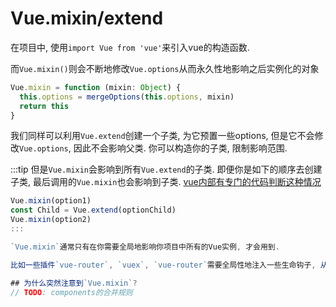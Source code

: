 # Vue.mixin/extend

在项目中, 使用`import Vue from 'vue'`来引入vue的构造函数. 

而`Vue.mixin()`则会不断地修改`Vue.options`从而永久性地影响之后实例化的对象

```js
Vue.mixin = function (mixin: Object) {
  this.options = mergeOptions(this.options, mixin)
  return this
}
```

我们同样可以利用`Vue.extend`创建一个子类, 为它预置一些options, 但是它不会修改`Vue.options`, 因此不会影响父类. 你可以构造你的子类, 限制影响范围.

:::tip
但是`Vue.mixin`会影响到所有`Vue.extend`的子类. 即便你是如下的顺序去创建子类, 最后调用的`Vue.mixin`也会影响到子类. [vue内部有专门的代码判断这种情况](https://github.com/vuejs/vue/blob/5b399612d8323ad0bb8b3f6fa8b2982ab73c0e6e/src/core/instance/init.js#L98-L107)

```js
Vue.mixin(option1)
const Child = Vue.extend(optionChild)
Vue.mixin(option2)
:::

`Vue.mixin`通常只有在你需要全局地影响你项目中所有的Vue实例, 才会用到.

比如一些插件`vue-router`, `vuex`, `vue-router`需要全局性地注入一些生命钩子, 从而保证你所有的组件都能通过`this.$router`来访问到router实例, ect.

## 为什么突然注意到`Vue.mixin`?
// TODO: components的合并规则
